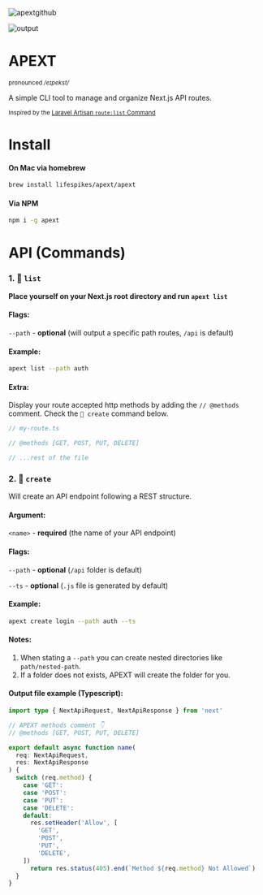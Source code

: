 ![apextgithub](https://user-images.githubusercontent.com/71573508/182018691-edc8aa18-04a4-4976-bdae-890ada85cc1f.png)


![output](https://user-images.githubusercontent.com/71573508/185773820-7dcdbdb7-535d-4315-bb5c-71f1045f3b88.gif)


# APEXT

<sup>pronounced */eɪpekst/*<sup>

A simple CLI tool to manage and organize Next.js API routes.

<sup>Inspired by the [Laravel Artisan `route:list` Command](https://stillat.com/blog/2016/12/07/laravel-artisan-route-command-the-routelist-command)<sup>

# Install

#### On Mac via homebrew

```bash
brew install lifespikes/apext/apext
```

#### Via NPM

```bash
npm i -g apext
```

# API (Commands)

### 1. 🎯 `list`

**Place yourself on your Next.js root directory and run `apext list`**

#### Flags:

`--path` - **optional** (will output a specific path routes, `/api` is default)


#### Example:

```bash
apext list --path auth
```

#### Extra:

Display your route accepted http methods by adding the `// @methods` comment. Check the `🎯 create` command below.

```js
// my-route.ts

// @methods [GET, POST, PUT, DELETE]

// ...rest of the file
```


### 2. 🎯 `create`

Will create an API endpoint following a REST structure.

#### Argument:

`<name>` - **required** (the name of your API endpoint)

#### Flags:

`--path` - **optional** (`/api` folder is default)

`--ts` - **optional** (`.js` file is generated by default)


#### Example:

```bash
apext create login --path auth --ts
```

#### Notes:

1. When stating a `--path` you can create nested directories like `path/nested-path`.
2. If a folder does not exists, APEXT will create the folder for you.

#### Output file example (Typescript):

```ts
import type { NextApiRequest, NextApiResponse } from 'next'

// APEXT methods comment 👇
// @methods [GET, POST, PUT, DELETE]

export default async function name(
  req: NextApiRequest,
  res: NextApiResponse
) {
  switch (req.method) {
    case 'GET':
    case 'POST':
    case 'PUT':    
    case 'DELETE':
    default:
      res.setHeader('Allow', [
        'GET',
        'POST',
        'PUT',
        'DELETE',
    ])
      return res.status(405).end(`Method ${req.method} Not Allowed`)
  }
}
```


